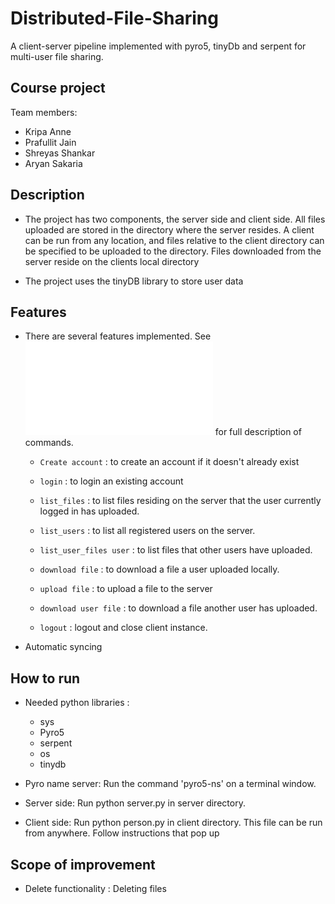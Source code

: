 # Distributed-File-Sharing

A client-server pipeline implemented with pyro5, tinyDb and serpent for multi-user file sharing.

## Course project

Team members:
- Kripa Anne
- Prafullit Jain
- Shreyas Shankar
- Aryan Sakaria

## Description
- The project has two components, the server side and client side. All files uploaded are stored in the directory where the server resides. A client can be run from any location, and files relative to the client directory can be specified to be uploaded to the directory. Files downloaded from the server reside on the clients local directory

- The project uses the tinyDB library to store user data

## Features
- There are several features implemented. See ![here](/problem_statement.pdf) for full description of commands.
	- `Create account` : to create an account if it doesn't already exist

	- `login` : to login an existing account
	- `list_files` : to list files residing on the server that the user currently logged in has uploaded.

	- `list_users` : to list all registered users on the server.

	- `list_user_files user` : to list files that other users have uploaded.

	- `download file` : to download a file a user uploaded locally.

	- `upload file` : to upload a file to the server
	- `download user file` : to download a file another user has uploaded.

	- `logout` : logout and close client instance.


- Automatic syncing

## How to run
- Needed python libraries :
	- sys
	- Pyro5
	- serpent
	- os
	- tinydb
	
- Pyro name server: Run the command 'pyro5-ns' on a terminal window.
- Server side: Run python server.py in server directory.
- Client side: Run python person.py in client directory. This file can be run from anywhere. Follow instructions that pop up


## Scope of improvement
- Delete functionality : Deleting files
